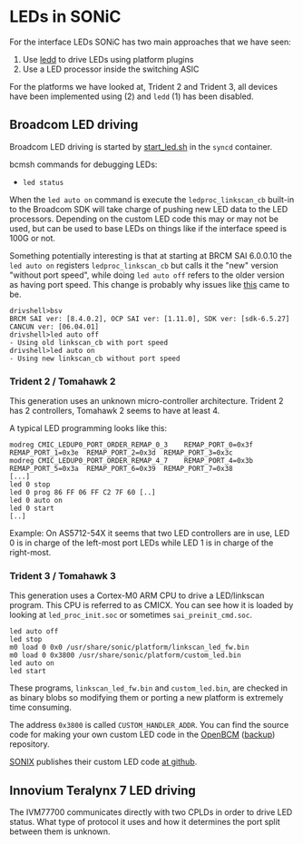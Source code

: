 # LEDs in SONiC

For the interface LEDs SONiC has two main approaches that we have seen:

 1) Use [ledd](https://github.com/Azure/sonic-platform-daemons/tree/master/sonic-ledd) to drive LEDs using platform plugins
 2) Use a LED processor inside the switching ASIC

For the platforms we have looked at, Trident 2 and Trident 3, all devices have been implemented using (2) and `ledd` (1) has been disabled.

## Broadcom LED driving

Broadcom LED driving is started by
[start_led.sh](https://github.com/Azure/sonic-buildimage/blob/master/platform/broadcom/docker-syncd-brcm/start_led.sh)
in the `syncd` container.

bcmsh commands for debugging LEDs:

  * `led status`

When the `led auto on` command is execute the `ledproc_linkscan_cb` built-in to the Broadcom SDK will take charge of
pushing new LED data to the LED processors. Depending on the custom LED code this may or may not be used, but can
be used to base LEDs on things like if the interface speed is 100G or not.

Something potentially interesting is that at starting at BRCM SAI 6.0.0.10 the `led auto on` registers `ledproc_linkscan_cb`
but calls it the "new" version "without port speed", while doing `led auto off` refers to the older version as having port
speed. This change is probably why issues like [this](https://github.com/sonic-net/sonic-buildimage/issues/10103) came to be.

```
drivshell>bsv
BRCM SAI ver: [8.4.0.2], OCP SAI ver: [1.11.0], SDK ver: [sdk-6.5.27] CANCUN ver: [06.04.01]
drivshell>led auto off
- Using old linkscan_cb with port speed
drivshell>led auto on
- Using new linkscan_cb without port speed
```

### Trident 2 / Tomahawk 2

This generation uses an unknown micro-controller architecture. Trident 2 has 2 controllers, Tomahawk 2 seems to have at least 4.

A typical LED programming looks like this:
```
modreg CMIC_LEDUP0_PORT_ORDER_REMAP_0_3    REMAP_PORT_0=0x3f  REMAP_PORT_1=0x3e  REMAP_PORT_2=0x3d  REMAP_PORT_3=0x3c   
modreg CMIC_LEDUP0_PORT_ORDER_REMAP_4_7    REMAP_PORT_4=0x3b  REMAP_PORT_5=0x3a  REMAP_PORT_6=0x39  REMAP_PORT_7=0x38   
[...]
led 0 stop
led 0 prog 86 FF 06 FF C2 7F 60 [..]
led 0 auto on
led 0 start
[..]
```

Example: On AS5712-54X it seems that two LED controllers are in use, LED 0 is in charge of the left-most port LEDs while LED 1 is in charge of the right-most.

### Trident 3 / Tomahawk 3

This generation uses a Cortex-M0 ARM CPU to drive a LED/linkscan program. This CPU is referred to as CMICX.
You can see how it is loaded by looking at `led_proc_init.soc` or sometimes `sai_preinit_cmd.soc`.

``` 
led auto off
led stop
m0 load 0 0x0 /usr/share/sonic/platform/linkscan_led_fw.bin
m0 load 0 0x3800 /usr/share/sonic/platform/custom_led.bin
led auto on
led start
```

These programs, `linkscan_led_fw.bin` and `custom_led.bin`, are checked in as
binary blobs so modifying them or porting a new platform is extremely time consuming.

The address `0x3800` is called `CUSTOM_HANDLER_ADDR`. You can find the source code for making your own custom LED code in the [OpenBCM](https://github.com/Broadcom-Network-Switching-Software/OpenBCM/tree/master/sdk-6.5.27/tools/led/cmicx) ([backup](https://github.com/bluecmd/OpenBCM/tree/master/sdk-6.5.27/tools/led/cmicx)) repository.

[SONIX](https://sonix.network/) publishes their custom LED code [at github](https://github.com/sonix-network/broadcom-leds).

## Innovium Teralynx 7 LED driving

The IVM77700 communicates directly with two CPLDs in order to drive LED status. What type of protocol it uses and how it determines the port split between them is unknown.
